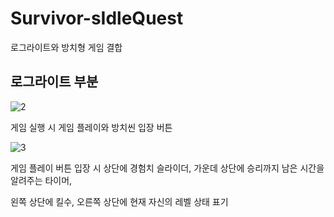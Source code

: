 # Survivor-sIdleQuest
 로그라이트와 방치형 게임 결합

 ## 로그라이트 부분
 
![2](https://github.com/youmjinsub/Survivor-sIdleQuest/assets/112995645/7391337b-9899-4bc2-b7a1-cdd9caa8e40a)

게임 실행 시 게임 플레이와 방치씬 입장 버튼

![3](https://github.com/youmjinsub/Survivor-sIdleQuest/assets/112995645/f927e63b-853a-4b51-9ac0-62e3dc5c95b2)

게임 플레이 버튼 입장 시 상단에 경험치 슬라이더, 가운데 상단에 승리까지 남은 시간을 알려주는 타이머,

왼쪽 상단에 킬수, 오른쪽 상단에 현재 자신의 레벨 상태 표기

